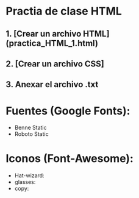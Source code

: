 # Practia de clase HTML

## 1. [Crear un archivo HTML] (practica_HTML_1.html)
## 2. [Crear un archivo CSS] 
## 3. Anexar el archivo .txt 

# Fuentes (Google Fonts):
- Benne Static
- Roboto Static

# Iconos (Font-Awesome):
- Hat-wizard: <i class="fa-solid fa-hat-wizard"></i>
- glasses: <i class="fa-solid fa-glasses"></i>
- copy: <i class="fa-solid fa-copy"></i>